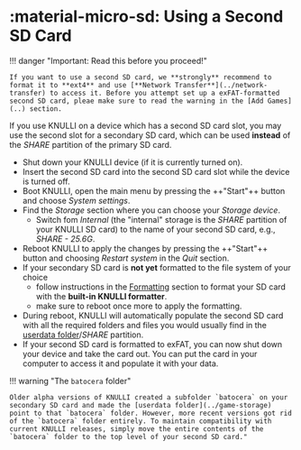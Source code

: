 # :material-micro-sd: Using a Second SD Card

!!! danger "Important:  Read this before you proceed!"

    If you want to use a second SD card, we **strongly** recommend to format it to **ext4** and use [**Network Transfer**](../network-transfer) to access it. Before you attempt set up a exFAT-formatted second SD card, pleae make sure to read the warning in the [Add Games](..) section.

If you use KNULLI on a device which has a second SD card slot, you may use the second slot for a secondary SD card, which can be used **instead** of the *SHARE* partition of the primary SD card.

* Shut down your KNULLI device (if it is currently turned on).
* Insert the second SD card into the second SD card slot while the device is turned off.
* Boot KNULLI, open the main menu by pressing the ++"Start"++ button and choose *System settings*.
* Find the *Storage* section where you can choose your *Storage device*.
    * Switch fom *Internal* (the "internal" storage is the *SHARE* partition of your KNULLI SD card) to the name of your second SD card, e.g., *SHARE - 25.6G*.
* Reboot KNULLI to apply the changes by pressing the ++"Start"++ button and choosing *Restart system* in the *Quit* section.
* If your secondary SD card is **not yet** formatted to the file system of your choice
    * follow instructions in the [Formatting](../formatting) section to format your SD card with the **built-in KNULLI formatter**.
    * make sure to reboot once more to apply the formatting.
* During reboot, KNULLI will automatically populate the second SD card with all the required folders and files you would usually find in the [userdata folder](../game-storage)/*SHARE* partition.
* If your second SD card is formatted to exFAT, you can now shut down your device and take the card out. You can put the card in your computer to access it and populate it with your data.

!!! warning "The `batocera` folder"

    Older alpha versions of KNULLI created a subfolder `batocera` on your secondary SD card and made the [userdata folder](../game-storage) point to that `batocera` folder. However, more recent versions got rid of the `batocera` folder entirely. To maintain compatibility with current KNULLI releases, simply move the entire contents of the `batocera` folder to the top level of your second SD card."

